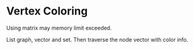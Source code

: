 # Vertex Coloring

Using matrix may memory limit exceeded.

List graph, vector and set. Then traverse the node vector with color info.
